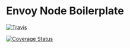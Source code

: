 # Envoy Node Boilerplate

[![Travis](https://api.travis-ci.org/adRise/envoy-node-boilerplate.svg?branch=master)](https://travis-ci.org/adRise/envoy-node-boilerplate)

[![Coverage Status](https://coveralls.io/repos/github/adRise/envoy-node-boilerplate/badge.svg?branch=master)](https://coveralls.io/github/adRise/envoy-node-boilerplate?branch=master)
